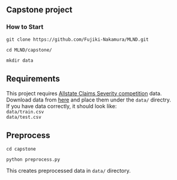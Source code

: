 ## Capstone project
### How to Start
```shell
git clone https://github.com/Fujiki-Nakamura/MLND.git
```
```shell
cd MLND/capstone/
```
```shell
mkdir data
```

## Requirements
This project requires [Allstate Claims Severity competition](https://www.kaggle.com/c/allstate-claims-severity/) data.
<br>Download data from [here](https://www.kaggle.com/c/allstate-claims-severity/data) and place them under the `data/` directry.
<br>If you have data correctly, it should look like:
<br>`data/train.csv`
<br>`data/test.csv`

## Preprocess
```shell
cd capstone
```
```shell
python preprocess.py
```
This creates preprocessed data in `data/` directory.
